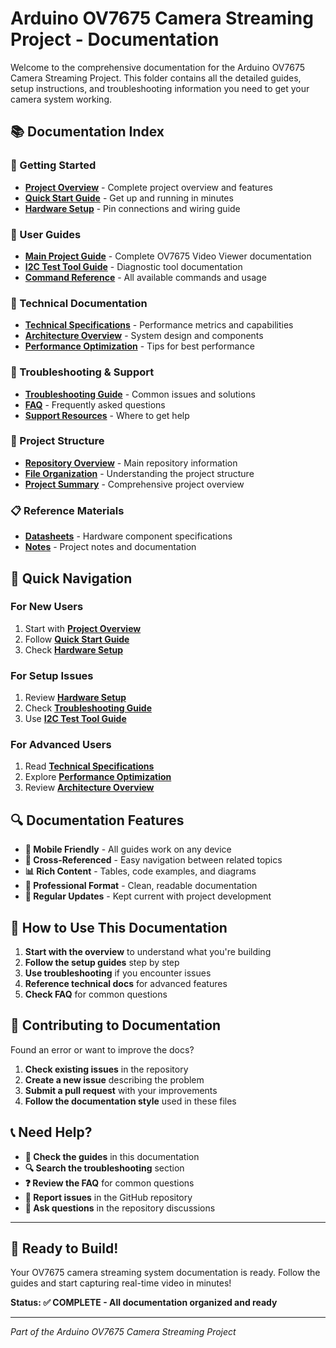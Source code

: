 # Arduino OV7675 Camera Streaming Project - Documentation

Welcome to the comprehensive documentation for the Arduino OV7675 Camera Streaming Project. This folder contains all the detailed guides, setup instructions, and troubleshooting information you need to get your camera system working.

## 📚 **Documentation Index**

### **🚀 Getting Started**
- **[Project Overview](project-overview.md)** - Complete project overview and features
- **[Quick Start Guide](quick-start.md)** - Get up and running in minutes
- **[Hardware Setup](hardware-setup.md)** - Pin connections and wiring guide

### **📖 User Guides**
- **[Main Project Guide](main-project-guide.md)** - Complete OV7675 Video Viewer documentation
- **[I2C Test Tool Guide](i2c-test-guide.md)** - Diagnostic tool documentation
- **[Command Reference](command-reference.md)** - All available commands and usage

### **🔧 Technical Documentation**
- **[Technical Specifications](technical-specs.md)** - Performance metrics and capabilities
- **[Architecture Overview](architecture.md)** - System design and components
- **[Performance Optimization](performance.md)** - Tips for best performance

### **🚨 Troubleshooting & Support**
- **[Troubleshooting Guide](troubleshooting.md)** - Common issues and solutions
- **[FAQ](faq.md)** - Frequently asked questions
- **[Support Resources](support.md)** - Where to get help

### **📁 Project Structure**
- **[Repository Overview](../README.md)** - Main repository information
- **[File Organization](file-organization.md)** - Understanding the project structure
- **[Project Summary](../PROJECT_SUMMARY.md)** - Comprehensive project overview

### **📋 Reference Materials**
- **[Datasheets](datasheets/)** - Hardware component specifications
- **[Notes](notes/)** - Project notes and documentation

## 🎯 **Quick Navigation**

### **For New Users**
1. Start with **[Project Overview](project-overview.md)**
2. Follow **[Quick Start Guide](quick-start.md)**
3. Check **[Hardware Setup](hardware-setup.md)**

### **For Setup Issues**
1. Review **[Hardware Setup](hardware-setup.md)**
2. Check **[Troubleshooting Guide](troubleshooting.md)**
3. Use **[I2C Test Tool Guide](i2c-test-guide.md)**

### **For Advanced Users**
1. Read **[Technical Specifications](technical-specs.md)**
2. Explore **[Performance Optimization](performance.md)**
3. Review **[Architecture Overview](architecture.md)**

## 🔍 **Documentation Features**

- **📱 Mobile Friendly** - All guides work on any device
- **🔗 Cross-Referenced** - Easy navigation between related topics
- **📊 Rich Content** - Tables, code examples, and diagrams
- **🎨 Professional Format** - Clean, readable documentation
- **📝 Regular Updates** - Kept current with project development

## 📖 **How to Use This Documentation**

1. **Start with the overview** to understand what you're building
2. **Follow the setup guides** step by step
3. **Use troubleshooting** if you encounter issues
4. **Reference technical docs** for advanced features
5. **Check FAQ** for common questions

## 🤝 **Contributing to Documentation**

Found an error or want to improve the docs?
1. **Check existing issues** in the repository
2. **Create a new issue** describing the problem
3. **Submit a pull request** with your improvements
4. **Follow the documentation style** used in these files

## 📞 **Need Help?**

- **📖 Check the guides** in this documentation
- **🔍 Search the troubleshooting** section
- **❓ Review the FAQ** for common questions
- **🐛 Report issues** in the GitHub repository
- **💬 Ask questions** in the repository discussions

---

## 🎉 **Ready to Build!**

Your OV7675 camera streaming system documentation is ready. Follow the guides and start capturing real-time video in minutes!

**Status: ✅ COMPLETE - All documentation organized and ready**

---

*Part of the Arduino OV7675 Camera Streaming Project* 